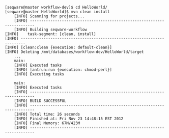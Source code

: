 	[seqware@master workflow-dev]$ cd HelloWorld/
	[seqware@master HelloWorld]$ mvn clean install
        [INFO] Scanning for projects...                                                                                       
        [INFO] ------------------------------------------------------------------------                                       
        [INFO] Building seqware-workflow                                                                                      
	[INFO]    task-segment: [clean, install]
	[INFO] ------------------------------------------------------------------------
	[INFO] [clean:clean {execution: default-clean}]
	[INFO] Deleting /mnt/databases/workflow-dev/HelloWorld/target
        ...
        main:
        [INFO] Executed tasks
        [INFO] [antrun:run {execution: chmod-perl}]
        [INFO] Executing tasks

        main:
        [INFO] Executed tasks
        [INFO] ------------------------------------------------------------------------
        [INFO] BUILD SUCCESSFUL
        [INFO] ------------------------------------------------------------------------
        [INFO] Total time: 26 seconds
        [INFO] Finished at: Fri Nov 23 14:48:15 EST 2012
        [INFO] Final Memory: 67M/423M
        [INFO] ------------------------------------------------------------------------

